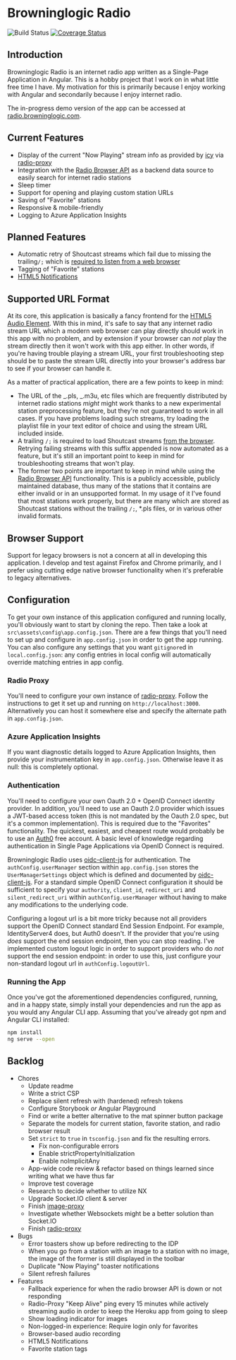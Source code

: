 # Browninglogic Radio

![Build Status](https://github.com/pfbrowning/ng-radio/workflows/Angular%20CI/badge.svg)
[![Coverage Status](https://coveralls.io/repos/github/pfbrowning/ng-radio/badge.svg?branch=master)](https://coveralls.io/github/pfbrowning/ng-radio?branch=master)

## Introduction

Browninglogic Radio is an internet radio app written as a Single-Page Application in Angular. This is a hobby project that I work on in what little free time I have. My motivation for this is primarily because I enjoy working with Angular and secondarily because I enjoy internet radio.

The in-progress demo version of the app can be accessed at [radio.browninglogic.com](https://radio.browninglogic.com).

## Current Features

-   Display of the current "Now Playing" stream info as provided by [icy](https://www.npmjs.com/package/icy) via [radio-proxy](https://github.com/pfbrowning/radio-proxy)
-   Integration with the [Radio Browser API](https://de1.api.radio-browser.info/) as a backend data source to easily search for internet radio stations
-   Sleep timer
-   Support for opening and playing custom station URLs
-   Saving of "Favorite" stations
-   Responsive & mobile-friendly
-   Logging to Azure Application Insights

## Planned Features

-   Automatic retry of Shoutcast streams which fail due to missing the trailing`/;` which is [required to listen from a web browser](https://stackoverflow.com/a/1759607)
-   Tagging of "Favorite" stations
-   [HTML5 Notifications](https://developer.mozilla.org/en-US/docs/Web/API/notification)

## Supported URL Format

At its core, this application is basically a fancy frontend for the [HTML5 Audio Element](https://developer.mozilla.org/en-US/docs/Web/HTML/Element/audio). With this in mind, it's safe to say that any internet radio stream URL which a modern web browser can play directly should work in this app with no problem, and by extension if your browser can _not_ play the stream directly then it won't work with this app either. In other words, if you're having trouble playing a stream URL, your first troubleshooting step should be to paste the stream URL directly into your browser's address bar to see if your browser can handle it.

As a matter of practical application, there are a few points to keep in mind:

-   The URL of the _.pls, _.m3u, etc files which are frequently distributed by internet radio stations _might_ might work thanks to a new experimental station preprocessing feature, but they're not guaranteed to work in all cases. If you have problems loading such streams, try loading the playlist file in your text editor of choice and using the stream URL included inside.
-   A trailing `/;` is required to load Shoutcast streams [from the browser](https://stackoverflow.com/a/1759607). Retrying failing streams with this suffix appended is now automated as a feature, but it's still an important point to keep in mind for troubleshooting streams that won't play.
-   The former two points are important to keep in mind while using the [Radio Browser API](http://www.radio-browser.info) functionality. This is a publicly accessible, publicly maintained database, thus many of the stations that it contains are either invalid or in an unsupported format. In my usage of it I've found that most stations work properly, but there are many which are stored as Shoutcast stations without the trailing `/;`, \*.pls files, or in various other invalid formats.

## Browser Support

Support for legacy browsers is not a concern at all in developing this application. I develop and test against Firefox and Chrome primarily, and I prefer using cutting edge native browser functionality when it's preferable to legacy alternatives.

## Configuration

To get your own instance of this application configured and running locally, you'll obviously want to start by cloning the repo. Then take a look at `src\assets\config\app.config.json`. There are a few things that you'll need to set up and configure in `app.config.json` in order to get the app running. You can also configure any settings that you want `gitignore`d in `local.config.json`: any config entries in local config will automatically override matching entries in app config.

### Radio Proxy

You'll need to configure your own instance of [radio-proxy](https://github.com/pfbrowning/radio-proxy). Follow the instructions to get it set up and running on `http://localhost:3000`. Alternatively you can host it somewhere else and specify the alternate path in `app.config.json`.

### Azure Application Insights

If you want diagnostic details logged to Azure Application Insights, then provide your instrumentation key in `app.config.json`. Otherwise leave it as null: this is completely optional.

### Authentication

You'll need to configure your own Oauth 2.0 + OpenID Connect identity provider. In addition, you'll need to use an Oauth 2.0 provider which issues a JWT-based access token (this is not mandated by the Oauth 2.0 spec, but it's a common implementation). This is required due to the "Favorites" functionality. The quickest, easiest, and cheapest route would probably be to use an [Auth0](https://auth0.com/) free account. A basic level of knowledge regarding authentication in Single Page Applications via OpenID Connect is required.

Browninglogic Radio uses [oidc-client-js](https://github.com/IdentityModel/oidc-client-js) for authentication. The `authConfig.userManager` section within `app.config.json` stores the `UserManagerSettings` object which is defined and documented by [oidc-client-js](https://github.com/IdentityModel/oidc-client-js/wiki). For a standard simple OpenID Connect configuration it should be sufficient to specify your `authority`, `client_id`, `redirect_uri` and `silent_redirect_uri` within `authConfig.userManager` without having to make any modifications to the underlying code.

Configuring a logout url is a bit more tricky because not all providers support the OpenID Connect standard End Session Endpoint. For example, IdentityServer4 does, but Auth0 doesn't. If the provider that you're using _does_ support the end session endpoint, then you can stop reading. I've implemented custom logout logic in order to support providers who do _not_ support the end session endpoint: in order to use this, just configure your non-standard logout url in `authConfig.logoutUrl`.

### Running the App

Once you've got the aforementioned dependencies configured, running, and in a happy state, simply install your dependencies and run the app as you would any Angular CLI app. Assuming that you've already got npm and Angular CLI installed:

```bash
npm install
ng serve --open
```

## Backlog

-   Chores
    -   Update readme
    -   Write a strict CSP
    -   Replace silent refresh with (hardened) refresh tokens
    -   Configure Storybook _or_ Angular Playground
    -   Find or write a better alternative to the mat spinner button package
    -   Separate the models for current station, favorite station, and radio browser result
    -   Set `strict` to `true` in `tsconfig.json` and fix the resulting errors.
        - Fix non-configurable errors
        - Enable strictPropertyInitialization
        - Enable noImplicitAny
    -   App-wide code review & refactor based on things learned since writing what we have thus far
    -   Improve test coverage
    -   Research to decide whether to utilize NX
    -   Upgrade Socket.IO client & server
    -   Finish [image-proxy](https://github.com/pfbrowning/image-proxy)
    -   Investigate whether Websockets might be a better solution than Socket.IO
    -   Finish [radio-proxy](https://github.com/pfbrowning/radio-proxy)
-   Bugs
    -   Error toasters show up before redirecting to the IDP
    -   When you go from a station with an image to a station with no image, the image of the former is still displayed in the toolbar
    -   Duplicate "Now Playing" toaster notifications
    -   Silent refresh failures
-   Features
    -   Fallback experience for when the radio browser API is down or not responding
    -   Radio-Proxy "Keep Alive" ping every 15 minutes while actively streaming audio in order to keep the Heroku app from going to sleep
    -   Show loading indicator for images
    -   Non-logged-in experience: Require login only for favorites
    -   Browser-based audio recording
    -   HTML5 Notifications
    -   Favorite station tags
